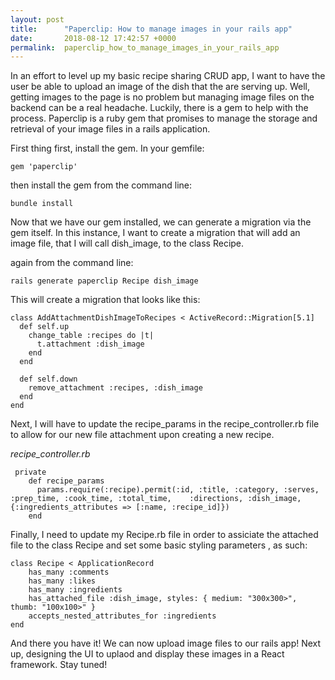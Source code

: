 ```yaml
---
layout: post
title:      "Paperclip: How to manage images in your rails app"
date:       2018-08-12 17:42:57 +0000
permalink:  paperclip_how_to_manage_images_in_your_rails_app
---
```



In an effort to level up my basic recipe sharing CRUD app, I want to have the user be able to upload an image of the dish that the are serving up.  Well, getting images to the page is no problem but managing image files on the backend can be a real headache.  Luckily, there is a gem to help with the process. Paperclip is a ruby gem that promises to manage the storage and retrieval of your image files in a rails application.  

First thing first, install the gem.  In your gemfile:


```
gem 'paperclip'
```

then install the gem from the command line:

```
bundle install
```

Now that we have our gem installed, we can generate a migration via the gem itself.   In this instance, I want to create a migration that will add an image file, that I will call dish_image, to the class Recipe.

again from the command line:

```
rails generate paperclip Recipe dish_image
```

This will create a migration that looks like this:

```
class AddAttachmentDishImageToRecipes < ActiveRecord::Migration[5.1]
  def self.up
    change_table :recipes do |t|
      t.attachment :dish_image
    end
  end

  def self.down
    remove_attachment :recipes, :dish_image
  end
end
```

Next, I will have to update the recipe_params in the recipe_controller.rb file to allow for our new file attachment upon creating a new recipe.

*recipe_controller.rb*
```
 private
    def recipe_params
      params.require(:recipe).permit(:id, :title, :category, :serves, :prep_time, :cook_time, :total_time,    :directions, :dish_image, {:ingredients_attributes => [:name, :recipe_id]})
    end
```

Finally, I need to update my Recipe.rb file in order to assiciate the attached file to the class Recipe and set some basic styling parameters , as such: 

```
class Recipe < ApplicationRecord
	has_many :comments
	has_many :likes
	has_many :ingredients
	has_attached_file :dish_image, styles: { medium: "300x300>", thumb: "100x100>" }
	accepts_nested_attributes_for :ingredients
end
```

And there you have it!  We can now upload image files to our rails app!  Next up, designing the UI to uplaod and display these images in a React framework.  Stay tuned!
